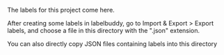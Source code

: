 The labels for this project come here.

After creating some labels in labelbuddy, go to Import & Export > Export labels, and choose a file in this directory with the ".json" extension.

You can also directly copy JSON files containing labels into this directory
